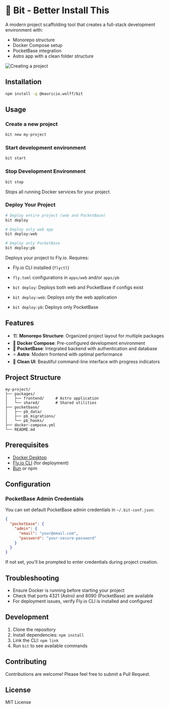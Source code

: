 # 🌱 Bit - Better Install This

A modern project scaffolding tool that creates a full-stack development environment with:

- Monorepo structure
- Docker Compose setup
- PocketBase integration
- Astro app with a clean folder structure

![Creating a project](https://github.com/bitbonsai/bit/blob/main/bit-new.gif?raw=true)

## Installation

```bash
npm install -g @mauricio.wolff/bit
```

## Usage

### Create a new project
```bash
bit new my-project
```

### Start development environment
```bash
bit start
```

### Stop Development Environment
```bash
bit stop
```
Stops all running Docker services for your project.

### Deploy Your Project
```bash
# Deploy entire project (web and PocketBase)
bit deploy

# Deploy only web app
bit deploy:web

# Deploy only PocketBase
bit deploy:pb
```
Deploys your project to Fly.io. Requires:
- Fly.io CLI installed (`flyctl`)
- `fly.toml` configurations in `apps/web` and/or `apps/pb`

- `bit deploy`: Deploys both web and PocketBase if configs exist
- `bit deploy:web`: Deploys only the web application
- `bit deploy:pb`: Deploys only PocketBase

## Features

- 🏗️ **Monorepo Structure**: Organized project layout for multiple packages
- 🐳 **Docker Compose**: Pre-configured development environment
- 🚀 **PocketBase**: Integrated backend with authentication and database
- ⭐ **Astro**: Modern frontend with optimal performance
- 💅 **Clean UI**: Beautiful command-line interface with progress indicators

## Project Structure

```
my-project/
├── packages/
│   ├── frontend/     # Astro application
│   └── shared/       # Shared utilities
├── pocketbase/
│   ├── pb_data/
│   ├── pb_migrations/
│   └── pb_hooks/
├── docker-compose.yml
└── README.md
```

## Prerequisites

- [Docker Desktop](https://www.docker.com/products/docker-desktop)
- [Fly.io CLI](https://fly.io/docs/hands-on/install-flyctl/) (for deployment)
- [Bun](https://bun.sh/) or npm

## Configuration

### PocketBase Admin Credentials

You can set default PocketBase admin credentials in `~/.bit-conf.json`:

```json
{
  "pocketbase": {
    "admin": {
      "email": "your@email.com",
      "password": "your-secure-password"
    }
  }
}
```

If not set, you'll be prompted to enter credentials during project creation.

## Troubleshooting

- Ensure Docker is running before starting your project
- Check that ports 4321 (Astro) and 8090 (PocketBase) are available
- For deployment issues, verify Fly.io CLI is installed and configured

## Development

1. Clone the repository
2. Install dependencies: `npm install`
3. Link the CLI: `npm link`
4. Run `bit` to see available commands

## Contributing

Contributions are welcome! Please feel free to submit a Pull Request.

## License

MIT License
